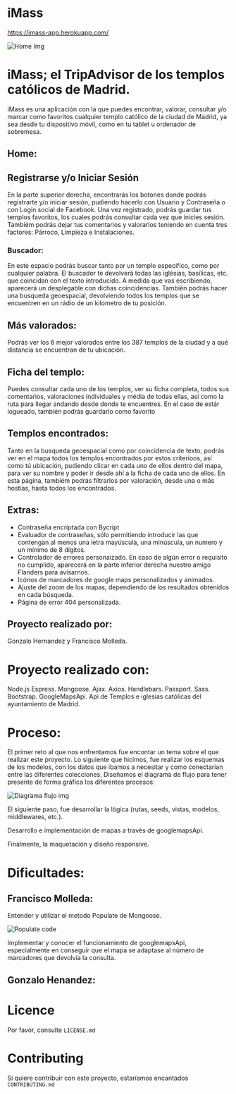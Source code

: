 # iMass

https://imass-app.herokuapp.com/

![Home Img](imgages/readme-img.png?raw=true)

# iMass; el TripAdvisor de los templos católicos de Madrid.

iMass es una aplicación con la que puedes encontrar, valorar, consultar y/o marcar como favoritos cualquier templo católico de la ciudad de Madrid, ya sea desde tu dispositivo móvil, como en tu tablet u ordenador de sobremesa.

## Home:

## Registrarse y/o Iniciar Sesión

En la parte superior derecha, encontrarás los botones donde podrás registrarte y/o iniciar sesión, pudiendo hacerlo con Usuario y Contraseña o con Login social de Facebook. Una vez registrado, podrás guardar tus templos favoritos, los cuales podrás consultar cada vez que inicies sesión. Tambiém podrás dejar tus comentarios y valorarlos teniendo en cuenta tres factores: Párroco, Limpieza e Instalaciones.

### Buscador:

En este espacio podrás buscar tanto por un templo especifico, como por cualquier palabra. El buscador te devolverá todas las iglésias, basílicas, etc. que coincidan con el texto introducido. A medida que vas escribiendo, aparecerá un desplegable con dichas coincidencias.
También podrás hacer una busqueda geoespacial, devolviendo todos los templos que se encuentren en un rádio de un kilometro de tu posición.

## Más valorados:

Podrás ver los 6 mejor valorados entre los 387 templos de la ciudad y a qué distancia se encuentran de tu ubicación.

## Ficha del templo:

Puedes consultar cada uno de los templos, ver su ficha completa, todos sus comentarios, valoraciones individuales y média de todas ellas, así como la ruta para llegar andando desde donde te encuentres.
En el caso de estár logueado, también podrás guardarlo como favorito

## Templos encontrados:

Tanto en la busqueda geoespacial como por coincidencia de texto, podrás ver en el mapa todos los templos encontrados por estos criterioos, así como tú ubicación, pudiendo clicar en cada uno de ellos dentro del mapa, para ver su nombre y poder ir desde ahí a la ficha de cada uno de ellos.
En esta página, tambiém podrás filtrarlos por valoración, desde una o más hostias, hasta todos los encontrados.

## Extras:

- Contraseña encriptada con Bycript
- Evaluador de contraseñas, sólo permitiendo introducir las que contengan al menos una letra mayúscula, una minúscula, un numero y un mínimo de 8 dígitos.
- Controlador de errores personaizado. En caso de algún error o requisito no cumplido, aparecerá en la parte inferior derecha nuestro amigo Flanders para avisarnos.
- Icónos de marcadores de google maps personalizados y animados.
- Ajuste del zoom de los mapas, dependiendo de los resultados obtenidos en cada búsqueda.
- Página de error 404 personalizada.

## Proyecto realizado por:

Gonzalo Hernandez y Francisco Molleda.

# Proyecto realizado con:

Node.js
Espress.
Mongoose.
Ajax.
Axios.
Handlebars.
Passport.
Sass.
Bootstrap.
GoogleMapsApi.
Api de Templos e iglesias católicas del ayuntamiento de Madrid.

# Proceso:

El primer reto al que nos enfrentamos fue encontar un tema sobre el que realizar este proyecto.
Lo siguiente que hicimos, fue realizar los esquemas de los modelos, con los datos que ibamos a necesitar y como conectarían entre las diferentes colecciones. Diseñamos el diagrama de flujo para tener presente de forma gráfica los diferentes procesos:

![Diagrama flujo img](imgages/diagrama-de-flujo.png?raw=true)

El siguiente paso, fue desarrollar la lógica (rutas, seeds, vistas, modelos, middlewares, etc.).

Desarrollo e implementación de mapas a través de googlemapsApi.

Finalmente, la maquetación y diseño responsive.

# Dificultades:

## Francisco Molleda:

Entender y utilizar el metodo Populate de Mongoose.

![Populate code](imgages/populate-code.png?raw=true)

Implementar y conocer el funcionamiento de googlemapsApi, especialmente en conseguir que el mapa se adaptase al número de marcadores que devolvía la consulta.

## Gonzalo Henandez:

# Licence

Por favor, consulte `LICENSE.md`

# Contributing

Si quiere contribuir con este proyecto, estaríamos encantados `CONTRIBUTING.md`
